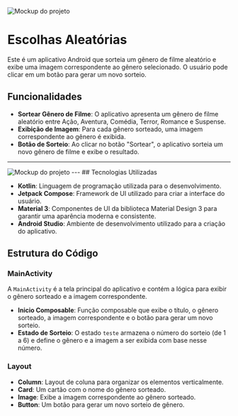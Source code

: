 <img src="images/escolha_mockup.png" alt="Mockup do projeto">

# Escolhas Aleatórias

Este é um aplicativo Android que sorteia um gênero de filme aleatório e exibe uma imagem correspondente ao gênero selecionado. O usuário pode clicar em um botão para gerar um novo sorteio.

## Funcionalidades

- **Sortear Gênero de Filme**: O aplicativo apresenta um gênero de filme aleatório entre Ação, Aventura, Comédia, Terror, Romance e Suspense.
- **Exibição de Imagem**: Para cada gênero sorteado, uma imagem correspondente ao gênero é exibida.
- **Botão de Sorteio**: Ao clicar no botão "Sortear", o aplicativo sorteia um novo gênero de filme e exibe o resultado.
---
<img src="images/escolha_mockup.png" alt="Mockup do projeto">
---
## Tecnologias Utilizadas

- **Kotlin**: Linguagem de programação utilizada para o desenvolvimento.
- **Jetpack Compose**: Framework de UI utilizado para criar a interface do usuário.
- **Material 3**: Componentes de UI da biblioteca Material Design 3 para garantir uma aparência moderna e consistente.
- **Android Studio**: Ambiente de desenvolvimento utilizado para a criação do aplicativo.

## Estrutura do Código

### MainActivity
A `MainActivity` é a tela principal do aplicativo e contém a lógica para exibir o gênero sorteado e a imagem correspondente.

- **Inicio Composable**: Função composable que exibe o título, o gênero sorteado, a imagem correspondente e o botão para gerar um novo sorteio.
- **Estado de Sorteio**: O estado `teste` armazena o número do sorteio (de 1 a 6) e define o gênero e a imagem a ser exibida com base nesse número.

### Layout
- **Column**: Layout de coluna para organizar os elementos verticalmente.
- **Card**: Um cartão com o nome do gênero sorteado.
- **Image**: Exibe a imagem correspondente ao gênero sorteado.
- **Button**: Um botão para gerar um novo sorteio de gênero.


